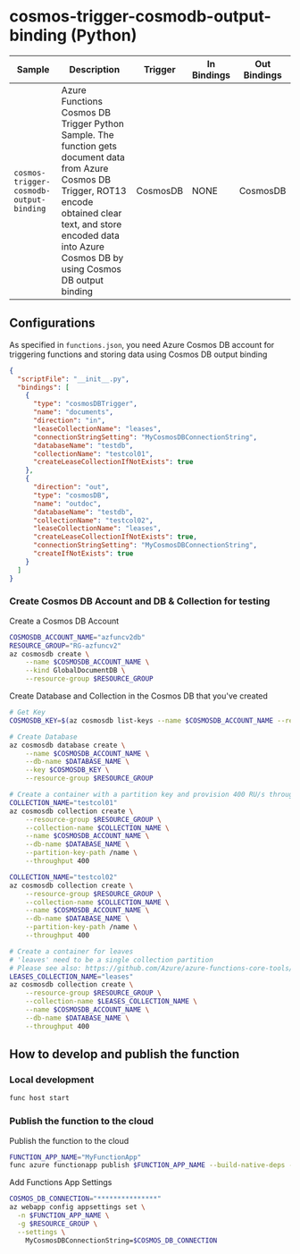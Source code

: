 # cosmos-trigger-cosmodb-output-binding (Python)

| Sample | Description | Trigger | In Bindings | Out Bindings
| ------------- | ------------- | ------------- | ----------- | ----------- |
| `cosmos-trigger-cosmodb-output-binding` | Azure Functions Cosmos DB Trigger Python Sample. The function gets document data from Azure Cosmos DB Trigger, ROT13 encode obtained clear text, and store encoded data into Azure Cosmos DB by using Cosmos DB output binding | CosmosDB | NONE | CosmosDB |

## Configurations
As specified in `functions.json`, you need Azure Cosmos DB account for triggering functions and storing data using Cosmos DB output binding

```json
{
  "scriptFile": "__init__.py",
  "bindings": [
    {
      "type": "cosmosDBTrigger",
      "name": "documents",
      "direction": "in",
      "leaseCollectionName": "leases",
      "connectionStringSetting": "MyCosmosDBConnectionString",
      "databaseName": "testdb",
      "collectionName": "testcol01",
      "createLeaseCollectionIfNotExists": true
    },
    {
      "direction": "out",
      "type": "cosmosDB",
      "name": "outdoc",
      "databaseName": "testdb",
      "collectionName": "testcol02",
      "leaseCollectionName": "leases",
      "createLeaseCollectionIfNotExists": true,
      "connectionStringSetting": "MyCosmosDBConnectionString",
      "createIfNotExists": true
    }
  ]
}
```
### Create Cosmos DB Account and DB & Collection for testing

Create a Cosmos DB Account
```sh
COSMOSDB_ACCOUNT_NAME="azfuncv2db"
RESOURCE_GROUP="RG-azfuncv2"
az cosmosdb create \
    --name $COSMOSDB_ACCOUNT_NAME \
    --kind GlobalDocumentDB \
    --resource-group $RESOURCE_GROUP
```

Create Database and Collection in the Cosmos DB that you've created

```sh
# Get Key
COSMOSDB_KEY=$(az cosmosdb list-keys --name $COSMOSDB_ACCOUNT_NAME --resource-group $RESOURCE_GROUP --output tsv |awk '{print $1}')

# Create Database
az cosmosdb database create \
    --name $COSMOSDB_ACCOUNT_NAME \
    --db-name $DATABASE_NAME \
    --key $COSMOSDB_KEY \
    --resource-group $RESOURCE_GROUP

# Create a container with a partition key and provision 400 RU/s throughput.
COLLECTION_NAME="testcol01"
az cosmosdb collection create \
    --resource-group $RESOURCE_GROUP \
    --collection-name $COLLECTION_NAME \
    --name $COSMOSDB_ACCOUNT_NAME \
    --db-name $DATABASE_NAME \
    --partition-key-path /name \
    --throughput 400

COLLECTION_NAME="testcol02"
az cosmosdb collection create \
    --resource-group $RESOURCE_GROUP \
    --collection-name $COLLECTION_NAME \
    --name $COSMOSDB_ACCOUNT_NAME \
    --db-name $DATABASE_NAME \
    --partition-key-path /name \
    --throughput 400

# Create a container for leaves
# 'leaves' need to be a single collection partition
# Please see also: https://github.com/Azure/azure-functions-core-tools/issues/930
LEASES_COLLECTION_NAME="leases"
az cosmosdb collection create \
    --resource-group $RESOURCE_GROUP \
    --collection-name $LEASES_COLLECTION_NAME \
    --name $COSMOSDB_ACCOUNT_NAME \
    --db-name $DATABASE_NAME \
    --throughput 400
```

## How to develop and publish the function
### Local development
```sh
func host start
```

### Publish the function to the cloud

Publish the function to the cloud
```sh
FUNCTION_APP_NAME="MyFunctionApp"
func azure functionapp publish $FUNCTION_APP_NAME --build-native-deps --no-bundler
```

Add Functions App Settings
```sh
COSMOS_DB_CONNECTION="***************"
az webapp config appsettings set \
  -n $FUNCTION_APP_NAME \
  -g $RESOURCE_GROUP \
  --settings \
    MyCosmosDBConnectionString=$COSMOS_DB_CONNECTION
```
